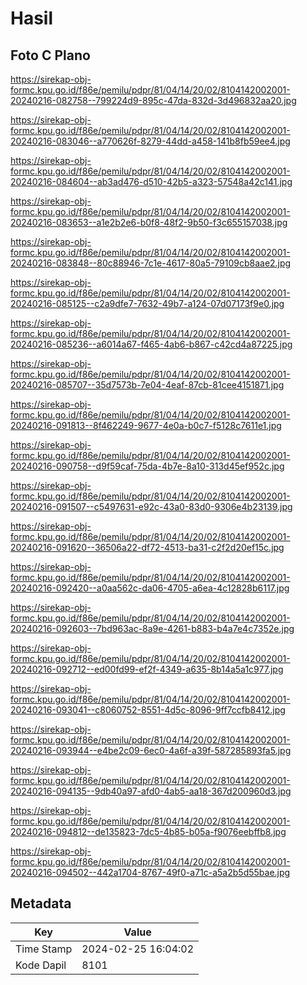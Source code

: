 # Hasil

## Foto C Plano

https://sirekap-obj-formc.kpu.go.id/f86e/pemilu/pdpr/81/04/14/20/02/8104142002001-20240216-082758--799224d9-895c-47da-832d-3d496832aa20.jpg

https://sirekap-obj-formc.kpu.go.id/f86e/pemilu/pdpr/81/04/14/20/02/8104142002001-20240216-083046--a770626f-8279-44dd-a458-141b8fb59ee4.jpg

https://sirekap-obj-formc.kpu.go.id/f86e/pemilu/pdpr/81/04/14/20/02/8104142002001-20240216-084604--ab3ad476-d510-42b5-a323-57548a42c141.jpg

https://sirekap-obj-formc.kpu.go.id/f86e/pemilu/pdpr/81/04/14/20/02/8104142002001-20240216-083653--a1e2b2e6-b0f8-48f2-9b50-f3c655157038.jpg

https://sirekap-obj-formc.kpu.go.id/f86e/pemilu/pdpr/81/04/14/20/02/8104142002001-20240216-083848--80c88946-7c1e-4617-80a5-79109cb8aae2.jpg

https://sirekap-obj-formc.kpu.go.id/f86e/pemilu/pdpr/81/04/14/20/02/8104142002001-20240216-085125--c2a9dfe7-7632-49b7-a124-07d07173f9e0.jpg

https://sirekap-obj-formc.kpu.go.id/f86e/pemilu/pdpr/81/04/14/20/02/8104142002001-20240216-085236--a6014a67-f465-4ab6-b867-c42cd4a87225.jpg

https://sirekap-obj-formc.kpu.go.id/f86e/pemilu/pdpr/81/04/14/20/02/8104142002001-20240216-085707--35d7573b-7e04-4eaf-87cb-81cee4151871.jpg

https://sirekap-obj-formc.kpu.go.id/f86e/pemilu/pdpr/81/04/14/20/02/8104142002001-20240216-091813--8f462249-9677-4e0a-b0c7-f5128c7611e1.jpg

https://sirekap-obj-formc.kpu.go.id/f86e/pemilu/pdpr/81/04/14/20/02/8104142002001-20240216-090758--d9f59caf-75da-4b7e-8a10-313d45ef952c.jpg

https://sirekap-obj-formc.kpu.go.id/f86e/pemilu/pdpr/81/04/14/20/02/8104142002001-20240216-091507--c5497631-e92c-43a0-83d0-9306e4b23139.jpg

https://sirekap-obj-formc.kpu.go.id/f86e/pemilu/pdpr/81/04/14/20/02/8104142002001-20240216-091620--36506a22-df72-4513-ba31-c2f2d20ef15c.jpg

https://sirekap-obj-formc.kpu.go.id/f86e/pemilu/pdpr/81/04/14/20/02/8104142002001-20240216-092420--a0aa562c-da06-4705-a6ea-4c12828b6117.jpg

https://sirekap-obj-formc.kpu.go.id/f86e/pemilu/pdpr/81/04/14/20/02/8104142002001-20240216-092603--7bd963ac-8a9e-4261-b883-b4a7e4c7352e.jpg

https://sirekap-obj-formc.kpu.go.id/f86e/pemilu/pdpr/81/04/14/20/02/8104142002001-20240216-092712--ed00fd99-ef2f-4349-a635-8b14a5a1c977.jpg

https://sirekap-obj-formc.kpu.go.id/f86e/pemilu/pdpr/81/04/14/20/02/8104142002001-20240216-093041--c8060752-8551-4d5c-8096-9ff7ccfb8412.jpg

https://sirekap-obj-formc.kpu.go.id/f86e/pemilu/pdpr/81/04/14/20/02/8104142002001-20240216-093944--e4be2c09-6ec0-4a6f-a39f-587285893fa5.jpg

https://sirekap-obj-formc.kpu.go.id/f86e/pemilu/pdpr/81/04/14/20/02/8104142002001-20240216-094135--9db40a97-afd0-4ab5-aa18-367d200960d3.jpg

https://sirekap-obj-formc.kpu.go.id/f86e/pemilu/pdpr/81/04/14/20/02/8104142002001-20240216-094812--de135823-7dc5-4b85-b05a-f9076eebffb8.jpg

https://sirekap-obj-formc.kpu.go.id/f86e/pemilu/pdpr/81/04/14/20/02/8104142002001-20240216-094502--442a1704-8767-49f0-a71c-a5a2b5d55bae.jpg


## Metadata

| Key        | Value               |
| ---------- | ------------------- |
| Time Stamp | 2024-02-25 16:04:02 |
| Kode Dapil | 8101                |



